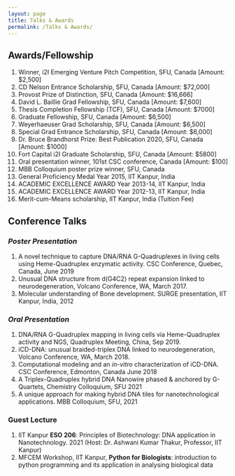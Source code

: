 ```yaml
---
layout: page
title: Talks & Awards
permalink: /Talks & Awards/
---
```


## Awards/Fellowship
1. Winner, i2I Emerging Venture Pitch Competition, SFU, Canada [Amount: $2,500]
2. CD Nelson Entrance Scholarship, SFU, Canada [Amount: $72,000]
3. Provost Prize of Distinction, SFU, Canada [Amount: $16,666]
4. David L. Baillie Grad Fellowship, SFU, Canada [Amount: $7,600]
5. Thesis Completion Fellowship (TCF), SFU, Canada [Amount: $7000]
6. Graduate Fellowship, SFU, Canada [Amount: $6,500]
7. Weyerhaeuser Grad Scholarship, SFU, Canada [Amount: $6,500]
8. Special Grad Entrance Scholarship, SFU, Canada [Amount: $6,000]
9. Dr. Bruce Brandhorst Prize: Best Publication 2020, SFU, Canada [Amount: $1000]
10. Fort Capital i2I Graduate Scholarship, SFU, Canada [Amount: $5800]
11. Oral presentation winner, 101st CSC conference, Canada [Amount: $100]
12. MBB Colloquium poster prize winner, SFU, Canada
13. General Proficiency Medal Year 2015, IIT Kanpur, India
14. ACADEMIC EXCELLENCE AWARD Year 2013-14, IIT Kanpur, India
15. ACADEMIC EXCELLENCE AWARD Year 2012-13, IIT Kanpur, India
16. Merit-cum-Means scholarship, IIT Kanpur, India (Tuition Fee)

## Conference Talks
### _Poster Presentation_
1. A novel technique to capture DNA/RNA G-Quadruplexes in living cells using Heme-Quadruplex enzymatic activity. CSC Conference, Quebec, Canada, June 2019
2. Unusual DNA structure from d(G4C2) repeat expansion linked to neurodegeneration, Volcano Conference, WA, March 2017.
3. Molecular understanding of Bone development. SURGE presentation, IIT Kanpur, India, 2012

### _Oral Presentation_
1. DNA/RNA G-Quadruplex mapping in living cells via Heme-Quadruplex activity and NGS, Quadruplex Meeting, China, Sep 2019.
2. iCD-DNA: unusual braided-triplex DNA linked to neurodegeneration, Volcano Conference, WA, March 2018.
3. Computational modeling and an _in-vitro_ characterization of iCD-DNA. CSC Conference, Edmonton, Canada June 2018
4. A Triplex-Quadruplex hybrid DNA Nanowire phased & anchored by G-Quartets, Chemistry Colloquium, SFU 2021
5. A unique approach for making hybrid DNA tiles for nanotechnological applications. MBB Colloquium, SFU, 2021

### Guest Lecture
1. IIT Kanpur **ESO 206**: Principles of Biotechnology: DNA application in Nanotechnology. 2021 (Host: Dr. Ashwani Kumar Thakur, Professor, IIT Kanpur)
2. MFCEM Workshop, IIT Kanpur, **Python for Biologists**: introduction to python programming and its application in analysing biological data



